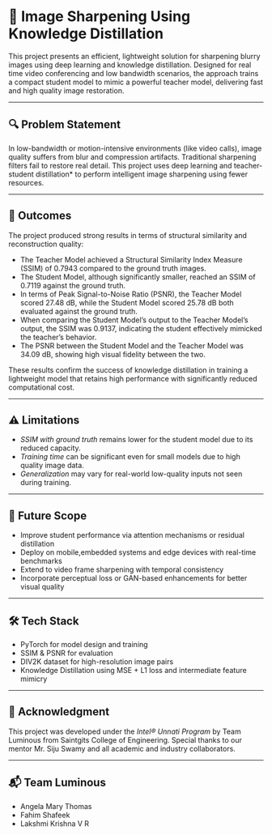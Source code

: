 # 🧠 Image Sharpening Using Knowledge Distillation

This project presents an efficient, lightweight solution for sharpening blurry images using deep learning and knowledge distillation. Designed for real time video conferencing and low bandwidth scenarios, the approach trains a compact student model to mimic a powerful teacher model, delivering fast and high quality image restoration.

---

## 🔍 Problem Statement

In low-bandwidth or motion-intensive environments (like video calls), image quality suffers from blur and compression artifacts. Traditional sharpening filters fail to restore real detail. This project uses deep learning and teacher-student distillation* to perform intelligent image sharpening using fewer resources.

---

## 🏁 Outcomes

The project produced strong results in terms of structural similarity and reconstruction quality:

- The Teacher Model achieved a Structural Similarity Index Measure (SSIM) of 0.7943 compared to the ground truth images.
- The Student Model, although significantly smaller, reached an SSIM of 0.7119 against the ground truth.
- In terms of Peak Signal-to-Noise Ratio (PSNR), the Teacher Model scored 27.48 dB, while the Student Model scored  25.78 dB  both evaluated against the ground truth.
- When comparing the Student Model’s output to the Teacher Model’s output, the SSIM was 0.9137, indicating the student effectively mimicked the teacher’s behavior.
- The PSNR between the Student Model and the  Teacher Model  was 34.09 dB, showing high visual fidelity between the two.


These results confirm the success of knowledge distillation in training a lightweight model that retains high performance with significantly reduced computational cost.

---

## ⚠ Limitations

-  *SSIM with ground truth* remains lower for the student model due to its reduced capacity.
-  *Training time* can be significant even for small models due to high quality image data.
-  *Generalization* may vary for real-world low-quality inputs not seen during training.

---

## 🔭 Future Scope

-  Improve student performance via attention mechanisms or residual distillation
-  Deploy on mobile,embedded systems and edge devices with real-time benchmarks
-  Extend to video frame sharpening with temporal consistency
-  Incorporate perceptual loss or GAN-based enhancements for better visual quality

---

## 🛠 Tech Stack

- PyTorch for model design and training
- SSIM & PSNR for evaluation
- DIV2K dataset for high-resolution image pairs
- Knowledge Distillation using MSE + L1 loss and intermediate feature mimicry
---


## 🤝 Acknowledgment

This project was developed under the *Intel® Unnati Program* by Team Luminous from Saintgits College of Engineering. Special thanks to our mentor Mr. Siju Swamy and all academic and industry collaborators.

---

## 📬 Team Luminous

- Angela Mary Thomas
- Fahim Shafeek
- Lakshmi Krishna V R

